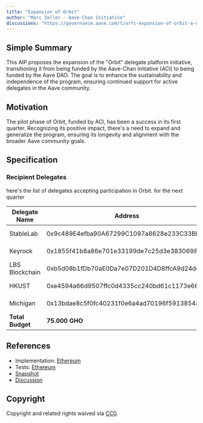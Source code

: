 ```yaml
---
title: "Expansion of Orbit"
author: "Marc Zeller - Aave-Chan Initiative"
discussions: "https://governance.aave.com/t/arfc-expansion-of-orbit-a-dao-funded-delegate-platform-initiative/14785"
---
```


## Simple Summary

This AIP proposes the expansion of the "Orbit" delegate platform initiative, transitioning it from being funded by the Aave-Chan Initiative (ACI) to being funded by the Aave DAO. The goal is to enhance the sustainability and independence of the program, ensuring continued support for active delegates in the Aave community.

## Motivation

The pilot phase of Orbit, funded by ACI, has been a success in its first quarter. Recognizing its positive impact, there's a need to expand and generalize the program, ensuring its longevity and alignment with the broader Aave community goals.

## Specification

### Recipient Delegates

here's the list of delegates accepting participation in Orbit. for the next quarter

| Delegate Name | Address | Budget |
|---------------|---------|-------------------|
| StableLab | 0x9c489E4efba90A67299C1097a8628e233C33BB7B| 15.000 GHO |
| Keyrock | 0x1855f41b8a86e701e33199de7c25d3e3830698ba | 15.000 GHO |
| LBS Blockchain | 0xb5d08b1fDb70aE0Da7e07D201D4D8ffcA9d24dc1| 15.000 GHO |
| HKUST | 0xe4594a66d9507ffc0d4335cc240bd61c1173e666 | 15.000 GHO |
| Michigan | 0x13bdae8c5f0fc40231f0e6a4ad70196f59138548 | 15.000 GHO |
|**Total Budget** | **75.000 GHO**|

## References

- Implementation: [Ethereum](https://github.com/bgd-labs/aave-proposals/blob/main/src/20230925_AaveV3_Eth_ExpansionOfOrbit/AaveV3_Ethereum_ExpansionOfOrbit_20230925.sol)
- Tests: [Ethereum](https://github.com/bgd-labs/aave-proposals/blob/main/src/20230925_AaveV3_Eth_ExpansionOfOrbit/AaveV3_Ethereum_ExpansionOfOrbit_20230925.t.sol)
- [Snapshot](https://snapshot.org/#/aave.eth/proposal/0xecd62eb5dca71e47e7e1d0e88f8e6127857c051bea190fe0eb665636b33caa62)
- [Discussion](https://governance.aave.com/t/arfc-expansion-of-orbit-a-dao-funded-delegate-platform-initiative/14785)

## Copyright

Copyright and related rights waived via [CC0](https://creativecommons.org/publicdomain/zero/1.0/).
